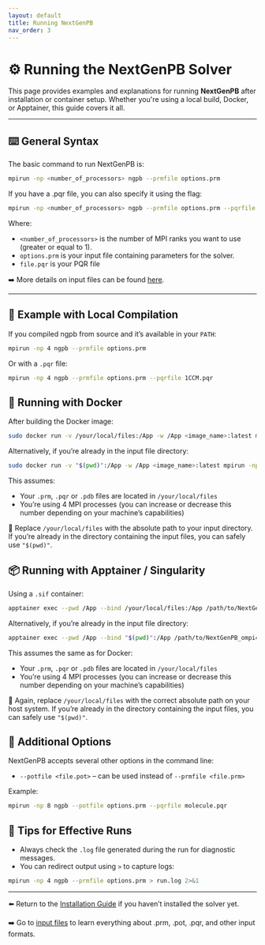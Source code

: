 ```yaml
---
layout: default
title: Running NextGenPB
nav_order: 3
---
```


# ⚙️ Running the NextGenPB Solver

This page provides examples and explanations for running **NextGenPB** after installation or container setup. Whether you're using a local build, Docker, or Apptainer, this guide covers it all.

---

## ⌨️ General Syntax

The basic command to run NextGenPB is:

```bash
mpirun -np <number_of_processors> ngpb --prmfile options.prm
```

If you have a .pqr file, you can also specify it using the flag:

```bash
mpirun -np <number_of_processors> ngpb --prmfile options.prm --pqrfile file.pqr
```

Where:
-	`<number_of_processors>` is the number of MPI ranks you want to use (greater or equal to 1).
- `options.prm` is your input file containing parameters for the solver.
- `file.pqr` is your PQR file
  
➡️ More details on input files can be found [here](file.md).

---
## 🧪 Example with Local Compilation

If you compiled ngpb from source and it’s available in your `PATH`:

```bash
mpirun -np 4 ngpb --prmfile options.prm
```
Or with a `.pqr` file:

```bash
mpirun -np 4 ngpb --prmfile options.prm --pqrfile 1CCM.pqr
```

## 🐳 Running with Docker

After building the Docker image:

```bash
sudo docker run -v /your/local/files:/App -w /App <image_name>:latest mpirun -np 4 ngpb --prmfile options.prm
```

Alternatively, if you’re already in the input file directory:

```bash
sudo docker run -v "$(pwd)":/App -w /App <image_name>:latest mpirun -np 4 ngpb --prmfile options.prm
```
This assumes:
- Your `.prm`, `.pqr` or `.pdb` files are located in `/your/local/files` 
- You’re using 4 MPI processes (you can increase or decrease this number depending on your machine’s capabilities)

📝 Replace `/your/local/files` with the absolute path to your input directory.
If you’re already in the directory containing the input files, you can safely use `"$(pwd)"`.


## 📦 Running with Apptainer / Singularity

Using a `.sif` container:

```bash
apptainer exec --pwd /App --bind /your/local/files:/App /path/to/NextGenPB_ompi4.sif mpirun -np 4 ngpb --prmfile options.prm
```

Alternatively, if you’re already in the input file directory:

```bash
apptainer exec --pwd /App --bind "$(pwd)":/App /path/to/NextGenPB_ompi4.sif mpirun -np 4 ngpb --prmfile options.prm
```

This assumes the same as for Docker:
- Your `.prm`, `.pqr` or `.pdb` files are located in `/your/local/files`
- You’re using 4 MPI processes (you can increase or decrease this number depending on your machine’s capabilities)

📝 Again, replace `/your/local/files` with the correct absolute path on your host system.
If you’re already in the directory containing the input files, you can safely use `"$(pwd)"`.


## 🧾 Additional Options

NextGenPB accepts several other options in the command line:
- `--potfile <file.pot>` – can be used instead of `--prmfile <file.prm>`

Example:
```bash
mpirun -np 8 ngpb --potfile options.prm --pqrfile molecule.pqr 
```


## 🧠 Tips for Effective Runs

- Always check the `.log` file generated during the run for diagnostic messages.
- You can redirect output using `>` to capture logs:

```bash
mpirun -np 4 ngpb --prmfile options.prm > run.log 2>&1
```


---
⬅️ Return to the [Installation Guide](install.md) if you haven’t installed the solver yet.

➡️ Go to [input files](file.md) to learn everything about .prm, .pot, .pqr, and other input formats.

